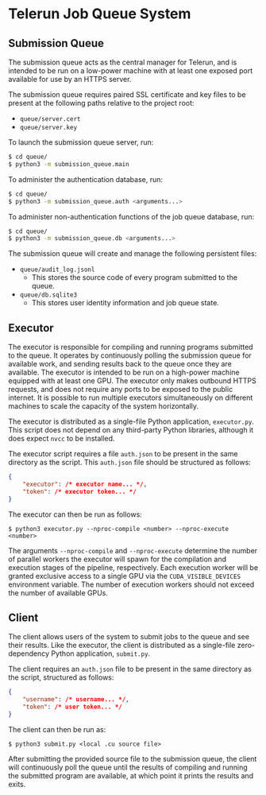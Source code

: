 # Telerun Job Queue System

## Submission Queue

The submission queue acts as the central manager for Telerun, and is intended to be run on a low-power machine with at least one exposed port available for use by an HTTPS server.

The submission queue requires paired SSL certificate and key files to be present at the following paths relative to the project root:
* `queue/server.cert`
* `queue/server.key`

To launch the submission queue server, run:

```bash
$ cd queue/
$ python3 -m submission_queue.main
```

To administer the authentication database, run:

```bash
$ cd queue/
$ python3 -m submission_queue.auth <arguments...>
```

To administer non-authentication functions of the job queue database, run:

```bash
$ cd queue/
$ python3 -m submission_queue.db <arguments...>
```

The submission queue will create and manage the following persistent files:
* `queue/audit_log.jsonl`
    * This stores the source code of every program submitted to the queue.
* `queue/db.sqlite3`
    * This stores user identity information and job queue state.

## Executor

The executor is responsible for compiling and running programs submitted to the queue. It operates by continuously polling the submission queue for available work, and sending results back to the queue once they are available. The executor is intended to be run on a high-power machine equipped with at least one GPU. The executor only makes outbound HTTPS requests, and does not require any ports to be exposed to the public internet. It is possible to run multiple executors simultaneously on different machines to scale the capacity of the system horizontally.

The executor is distributed as a single-file Python application, `executor.py`. This script does not depend on any third-party Python libraries, although it does expect `nvcc` to be installed.

The executor script requires a file `auth.json` to be present in the same directory as the script. This `auth.json` file should be structured as follows:
```json
{
    "executor": /* executor name... */,
    "token": /* executor token... */
}
```

The executor can then be run as follows:
```
$ python3 executor.py --nproc-compile <number> --nproc-execute <number>
```
The arguments `--nproc-compile` and `--nproc-execute` determine the number of parallel workers the executor will spawn for the compilation and execution stages of the pipeline, respectively. Each execution worker will be granted exclusive access to a single GPU via the `CUDA_VISIBLE_DEVICES` environment variable. The number of execution workers should not exceed the number of available GPUs.

## Client

The client allows users of the system to submit jobs to the queue and see their results. Like the executor, the client is distributed as a single-file zero-dependency Python application, `submit.py`.

The client requires an `auth.json` file to be present in the same directory as the script, structured as follows:
```json
{
    "username": /* username... */,
    "token": /* user token... */
}
```

The client can then be run as:
```
$ python3 submit.py <local .cu source file>
```
After submitting the provided source file to the submission queue, the client will continuously poll the queue until the results of compiling and running the submitted program are available, at which point it prints the results and exits.